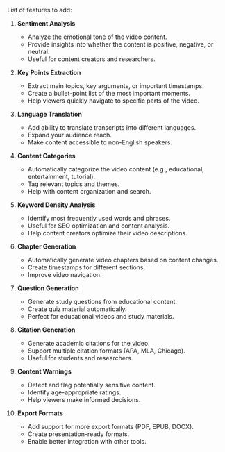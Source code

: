 List of features to add:

1. **Sentiment Analysis**  
   - Analyze the emotional tone of the video content.  
   - Provide insights into whether the content is positive, negative, or neutral.  
   - Useful for content creators and researchers.  

2. **Key Points Extraction**  
   - Extract main topics, key arguments, or important timestamps.  
   - Create a bullet-point list of the most important moments.  
   - Help viewers quickly navigate to specific parts of the video.  

3. **Language Translation**  
   - Add ability to translate transcripts into different languages.  
   - Expand your audience reach.  
   - Make content accessible to non-English speakers.  

4. **Content Categories**  
   - Automatically categorize the video content (e.g., educational, entertainment, tutorial).  
   - Tag relevant topics and themes.  
   - Help with content organization and search.  

5. **Keyword Density Analysis**  
   - Identify most frequently used words and phrases.  
   - Useful for SEO optimization and content analysis.  
   - Help content creators optimize their video descriptions.  

6. **Chapter Generation**  
   - Automatically generate video chapters based on content changes.  
   - Create timestamps for different sections.  
   - Improve video navigation.  

7. **Question Generation**  
   - Generate study questions from educational content.  
   - Create quiz material automatically.  
   - Perfect for educational videos and study materials.  

8. **Citation Generation**  
   - Generate academic citations for the video.  
   - Support multiple citation formats (APA, MLA, Chicago).  
   - Useful for students and researchers.  

9. **Content Warnings**  
   - Detect and flag potentially sensitive content.  
   - Identify age-appropriate ratings.  
   - Help viewers make informed decisions.  

10. **Export Formats**  
    - Add support for more export formats (PDF, EPUB, DOCX).  
    - Create presentation-ready formats.  
    - Enable better integration with other tools.  
